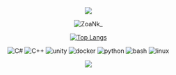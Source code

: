 <div align="center">
  <img src="https://capsule-render.vercel.app/api?type=waving&color=ffc0cb&height=150&section=header&text=Trueman's%20SAVE%20DATA&fontSize=50&fontColor=ffffff" />
  
  ![ZoaNk_](https://github.com/truemanburbank/truemanburbank/assets/71928366/2e91b6ef-c79d-4a51-a966-ec1c346c43ba)
  
  [![Top Langs](https://github-readme-stats.vercel.app/api/top-langs/?username=truemanburbank&layout=compact&langs_count=3)](https://github.com/anuraghazra/github-readme-stats)

  ![C#](https://img.shields.io/badge/C%23-239120?style=for-the-badge&logo=c-sharp&logoColor=white)
  ![C++](https://img.shields.io/badge/C%2B%2B-00599C?style=for-the-badge&logo=c%2B%2B&logoColor=white)
  ![unity](https://img.shields.io/badge/Unity-100000?style=for-the-badge&logo=unity&logoColor=white)
  ![docker](https://img.shields.io/badge/Docker-2496ED?style=for-the-badge&logo=docker&logoColor=white)
  ![python](https://img.shields.io/badge/Python-3776AB?style=for-the-badge&logo=python&logoColor=white)
  ![bash](https://img.shields.io/badge/Bash-4EAA25?style=for-the-badge&logo=bash&logoColor=white)
  ![linux](https://img.shields.io/badge/Linux-FCC624?style=for-the-badge&logo=linux&logoColor=white)
  

  <img src="https://capsule-render.vercel.app/api?type=waving&color=ffc0cb&height=150&section=footer&" />
</div>

